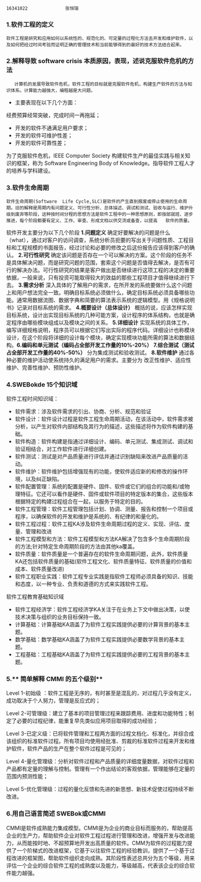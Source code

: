                                                                                   16341022              张恒瑞



### 1.软件工程的定义
	软件工程是研究和应用如何以系统性的、规范化的、可定量的过程化方法去开发和维护软件，以及如何把经过时间考验而证明正确的管理技术和当前能够得到的最好的技术方法结合起来。

### 2.解释导致 software crisis 本质原因，表现，述说克服软件危机的方法

       计算机的发展导致软件危机，软件工程的目标就是克服软件危机，构建生产软件的方法与知识体系。计算能力越强大，编程越是大问题。
* 主要表现在以下几个方面：

经费预算经常突破，完成时间一再拖延；
* 开发的软件不通满足用户要求；
* 开发的软件可维护性差；
* 开发的软件可靠性差；

为了克服软件危机，IEEE Computer Society 构建软件生产的最佳实践与相关知识的框架，称为 Software Engineering Body of Knowledge。指导软件工程人才的培养与学科建设。

### 3.软件生命周期

	软件生命周期(Software  Life Cycle,SLC)是软件的产生直到报废或停止使用的生命周期。旧的解释是周期内有问题定义、可行性分析、总体描述、调试和测试、验收与运行、维护升级到废弃等阶段，这种按时间分程的思想方法是软件工程中的一种思想原则，即按部就班、逐步推进，每个阶段都要有定义、工作、审查、形成文档以供交流或备查，以提高	软件的质量。

软件开发主要分为以下几个阶段
**1.问题定义**
确定好要解决的问题是什么（what），通过对客户的访问调查，系统分析员扼要的写出关于问题性质、工程目标和工程规模的书面报告，经过讨论和必要的修改之后这份报告应该得到客户的确认。
**2.可行性研究**
确定该问题是否存在一个可以解决的方案。这个阶段的任务不是具体解决问题，而是研究问题的范围，套索这个问题是否值得去解决，是否有可行的解决办法。可行性研究的结果是客户做出是否继续进行这项工程的决定的重要依据，一般来说，只有投资可能取得较大的效益的那些工程项目才值得继续进行下去。
**3.需求分析**
深入具体的了解用户的需求，在所开发的系统要做什么这个问题上和用户想法完全一致。明确目标系统必须做什么，确定目标系统必须具备哪些功能。通常用数据流图、数据字典和简要的算法表示系统的逻辑模型。用《规格说明书》记录对目标系统的需求。
**4.概要设计（总体设计）**
概括的说，应该怎样实现目标系统，设计出实现目标系统的几种可能方案，设计程序的体系结构，也就是确定程序由哪些模块组成以及模块之间的关系。
**5.详细设计**
实现系统的具体工作，编写详细规格说明，程序员可以根据它们写出实际的程序代码。详细设计也称模块设计，在这个阶段将详细的设计每个模块，确定实现模块功能所需的算法和数据结构。**6.编码和单元测试（编码占全部开发工作量的10%-20%）**
**7.综合测试（测试占全部开发工作量的40%-50%）**
分为集成测试和验收测试。
**8.软件维护**
通过各种必要的维护活动使系统持久的满足用户的需求。主要分为 改正性维护、适应性维护、完善性维护、预防性维护。

### 4.SWEBokde 15个知识域
软件工程时间知识域：
* 软件需求：涉及软件需求的引出、协商、分析、规范和验证
* 软件设计：软件设计过程是软件工程生命周期活动，在该活动中，软件需求被分析，以产生对软件内部结构及其行为的描述，这些描述将作为软件构建的基础。
* 软件构造：软件构建是指通过详细设计、编码、单元测试、集成测试、调试和验证相结合，对工作软件进行详细创建。
* 软件测试：测试是对产品质量进行评估并通过识别缺陷来改进产品质量的活动。
* 软件维护：软件维护包括增强现有的功能，使软件适应新的和修改的操作环境，以及纠正缺陷。
* 软件配置管理：系统的配置是硬件、固件、软件或它们的组合的功能和/或物理特征。它还可以看作是硬件、固件或软件项目的特定版本的集合，这些版本根据特定的构建过程组合在一起，以服务于特定的目的。
* 软件工程管理：软件工程管理包括计划、协调、测量、报告和控制一个项目或程序，以确保软件的开发和维护是系统的、有纪律的和量化的。
* 软件工程过程：软件工程KA涉及软件生命周期过程的定义、实现、评估、度量、管理和改进
* 软件工程模型和方法：软件工程模型和方法KA解决了包含多个生命周期阶段的方法;针对特定生命周期阶段的方法由其他ka覆盖。
* 软件质量：软件质量是一个普遍存在的软件生命周期问题，此外，软件质量KA还包括软件质量的基础(软件工程文化、软件质量特征、软件质量的价值和成本、软件质量改进)
* 软件工程职业实践：软件工程专业实践是指软件工程师必须具备的知识、技能和态度，以一种专业、负责和道德的方式来实践软件工程。

软件工程教育基础知识域
* 软件工程经济学：软件工程经济学KA关注于在业务上下文中做出决策，以使技术决策与组织的业务目标保持一致。
* 计算基础：计算基础KA涵盖了为软件工程实践提供必要的计算背景的基本主题。
* 数学基础：数学基础KA涵盖了为软件工程实践提供必要数学背景的基本主题。
* 工程基础：工程基础KA涵盖了为软件工程实践提供必要的工程背景的基本主题。
### **5.**** 简单解释 CMMI 的五个级别**

Level 1-初始级 ：软件工程是无序的，有时甚至是混乱的，对过程几乎没有定义，成功取决于个人努力，管理是反应式的；
  
Level 2-可管理级：建立了基本的项目管理过程来跟踪费用、进度和功能特性；制定了必要的过程纪律，能重复早先类似应用项目取得的成功经验；
  
Level 3-已定义级：已将软件管理和工程两方面的过程文档化、标准化，并综合成该组织的标准软件过程。所有项目均使用经批准、剪裁的标准软件过程来开发和维护软件，软件产品的生产在整个软件过程是可见的；
  
Level 4-量化管理级：分析对软件过程和产品质量的详细度量数据，对软件过程和产品都有定量的理解与控制。管理有一个作出结论的客观依据，管理能够在定量的范围内预测性能；
  
Level 5-优化管理级：过程的量化反馈和先进的新思想、新技术促使过程持续不断改进。

### 6.**用自己语言简述 SWEBok或CMMI**
 CMMI是软件成熟能力集成模型。CMMI是为企业的商业目标而服务的，帮助提高企业的生产力，帮助软件企业对软件工程过程进行管理和改进，增强开发与改进能力，从而能按时地、不超预算地开发出高质量的软件。CMM为软件的过程能力提供了一个阶梯式的改进框架，它基于以往软件工程的经验教训，提供了一个基于过程改进的框架图，帮助软件组织走向成熟。其阶段性表述总共分为五个等级，用来评估一个企业的综合软件工程的成熟度以及能力，等级越高，代表该企业的综合软件能力越强。  

